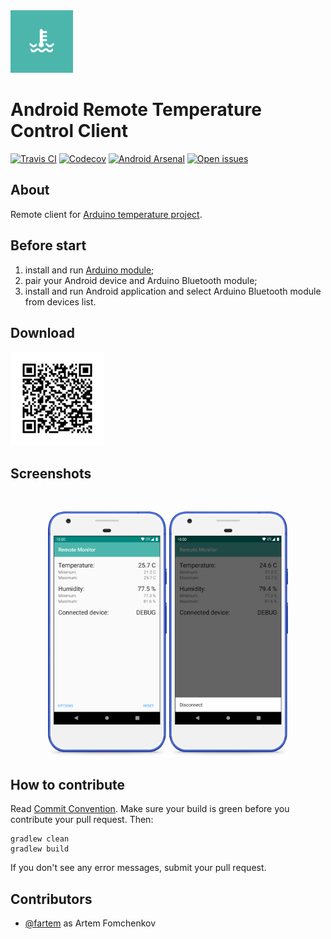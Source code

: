 <img src="media/logo/ic_app.png" height="100px" />

Android Remote Temperature Control Client
=============

[![Travis CI](https://img.shields.io/travis/fartem/android-remote-temperature-control-client)](https://travis-ci.org/fartem/android-remote-temperature-control-client)
[![Codecov](https://img.shields.io/codecov/c/github/fartem/android-remote-temperature-control-client)](https://codecov.io/gh/fartem/android-remote-temperature-control-client)
[![Android Arsenal](https://img.shields.io/badge/Android%20Arsenal-Android%20Home%20Control%20Client-brightgreen.svg?style=flat)](https://android-arsenal.com/details/3/7943)
[![Open issues](https://img.shields.io/github/issues-raw/fartem/android-remote-temperature-control-client.svg?color=ff534a)](https://github.com/fartem/android-remote-temperature-control-client/issues)

About
-------------

Remote client for [Arduino temperature project](https://github.com/fartem/arduino-temperature-control).

Before start
-------------

1. install and run [Arduino module](https://github.com/fartem/arduino-temperature-control);
2. pair your Android device and Arduino Bluetooth module;
3. install and run Android application and select Arduino Bluetooth module from devices list.

Download
-------------

<img src="media/qrcodes/github_download.png" height="150px" />

Screenshots
-------------

<br/>
<p align="center">
  <img src="media/screenshots/screenshot_01.png" width="190" />
  <img src="media/screenshots/screenshot_02.png" width="190" />
</p>

How to contribute
-------------

Read [Commit Convention](https://github.com/fartem/repository-rules/blob/master/commit-convention/COMMIT_CONVENTION.md). Make sure your build is green before you contribute your pull request. Then:

```shell
gradlew clean
gradlew build
```

If you don't see any error messages, submit your pull request.

Contributors
-------------

* [@fartem](https://github.com/fartem) as Artem Fomchenkov